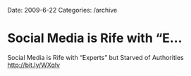 Date: 2009-6-22
Categories: /archive

# Social Media is Rife with “E...

Social Media is Rife with “Experts” but Starved of Authorities <a href="http://bit.ly/WXqlv" rel="nofollow">http://bit.ly/WXqlv</a>
